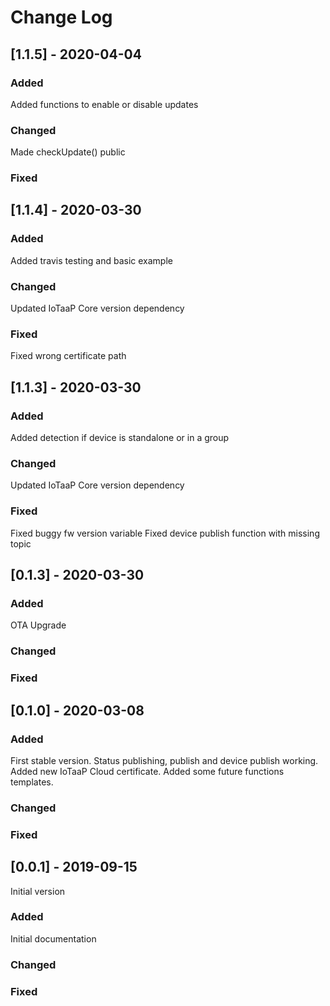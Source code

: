 # Change Log

## [1.1.5] - 2020-04-04
 
### Added

Added functions to enable or disable updates
 
### Changed

Made checkUpdate() public
   
### Fixed

## [1.1.4] - 2020-03-30
 
### Added

Added travis testing and basic example
 
### Changed

Updated IoTaaP Core version dependency
   
### Fixed

Fixed wrong certificate path

## [1.1.3] - 2020-03-30
 
### Added

Added detection if device is standalone or in a group
 
### Changed

Updated IoTaaP Core version dependency
   
### Fixed

Fixed buggy fw version variable
Fixed device publish function with missing topic

## [0.1.3] - 2020-03-30
 
### Added

OTA Upgrade
 
### Changed
   
### Fixed

## [0.1.0] - 2020-03-08
 
### Added

First stable version. Status publishing, publish and device publish working.
Added new IoTaaP Cloud certificate.
Added some future functions templates.
 
### Changed
   
### Fixed
     
## [0.0.1] - 2019-09-15
  
Initial version
 
### Added

Initial documentation
 
### Changed
   
### Fixed